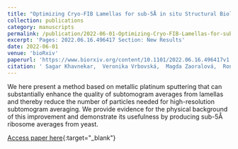 ```yaml
---
title: "Optimizing Cryo-FIB Lamellas for sub-5Å in situ Structural Biology"
collection: publications
category: manuscripts
permalink: /publication/2022-06-01-Optimizing-Cryo-FIB-Lamellas-for-sub-5-in-situ-Structural-Biology
excerpt: 'Pages: 2022.06.16.496417 Section: New Results'
date: 2022-06-01
venue: 'bioRxiv'
paperurl: 'https://www.biorxiv.org/content/10.1101/2022.06.16.496417v1'
citation: ' Sagar Khavnekar,  Veronika Vrbovská,  Magda Zaoralová,  Ron Kelley,  Florian Beck,  Sven Klumpe,  Abhay Kotecha,  Jürgen Plitzko,  Philipp Erdmann, &quot;Optimizing Cryo-FIB Lamellas for sub-5Å in situ Structural Biology.&quot; bioRxiv, 2022.'
---
```

We here present a method based on metallic platinum sputtering that can substantially enhance the quality of subtomogram averages from lamellas and thereby reduce the number of particles needed for high-resolution subtomogram averaging. We provide evidence for the physical background of this improvement and demonstrate its usefulness by producing sub-5Å ribosome averages from yeast.

[Access paper here](https://www.biorxiv.org/content/10.1101/2022.06.16.496417v1){:target="_blank"}
